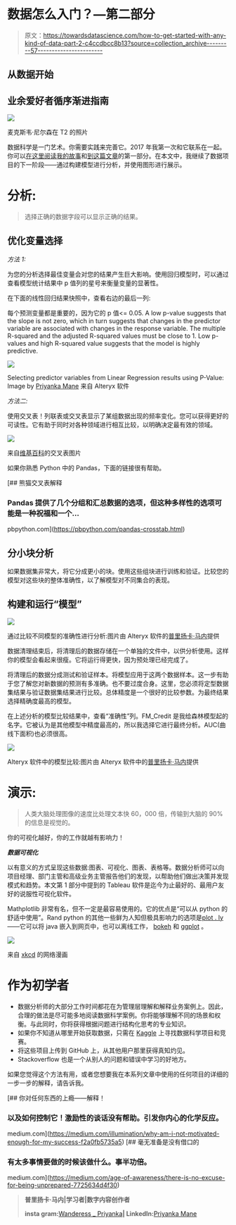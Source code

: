 # 数据怎么入门？—第二部分

> 原文：<https://towardsdatascience.com/how-to-get-started-with-any-kind-of-data-part-2-c4ccdbcc8b13?source=collection_archive---------57----------------------->

## 从数据开始

## 业余爱好者循序渐进指南

![](img/9c1e15acad541674564fdeec021feb19.png)

麦克斯韦·尼尔森在 T2 的照片

数据科学是一门艺术。你需要实践来完善它。2017 年我第一次和它联系在一起。你可以[在这里阅读我的故事](/how-to-get-started-with-any-kind-of-data-part-1-c1746c66bc2d)和[到这篇文章](/how-to-get-started-with-any-kind-of-data-part-1-c1746c66bc2d)的第一部分。在本文中，我继续了数据项目的下一阶段——通过构建模型进行分析，并使用图形进行展示。

# **分析:**

> 选择正确的数据字段可以显示正确的结果。

## **优化变量选择**

*方法 1:*

为您的分析选择最佳变量会对您的结果产生巨大影响。使用回归模型时，可以通过查看模型统计结果中 p 值列的星号来衡量变量的显著性。

在下面的线性回归结果快照中，查看右边的最后一列:

每个预测变量都是重要的，因为它的 p 值<= 0.05\. A low p-value suggests that the slope is not zero, which in turn suggests that changes in the predictor variable are associated with changes in the response variable. The multiple R-squared and the adjusted R-squared values must be close to 1\. Low p-values and high R-squared value suggests that the model is highly predictive.

![](img/0f7893960631d14982949131fb835496.png)

Selecting predictor variables from Linear Regression results using P-Value: Image by [Priyanka Mane](https://www.medium.com/priyanka_mane) 来自 Alteryx 软件

*方法二:*

使用交叉表！列联表或交叉表显示了某组数据出现的频率变化。您可以获得更好的可读性。它有助于同时对各种领域进行相互比较，以明确决定最有效的领域。

![](img/aa86f9132348a2c27f89f6c155d6f3b2.png)

来自[维基百科](https://en.wikipedia.org/wiki/Contingency_table)的交叉表图片

如果你熟悉 Python 中的 Pandas，下面的链接很有帮助。

[](https://pbpython.com/pandas-crosstab.html) [## 熊猫交叉表解释

### Pandas 提供了几个分组和汇总数据的选项，但这种多样性的选项可能是一种祝福和一个…

pbpython.com](https://pbpython.com/pandas-crosstab.html) 

## **分小块分析**

如果数据集非常大，将它分成更小的块。使用这些组块进行训练和验证。比较您的模型对这些块的整体准确性，以了解模型对不同集合的表现。

## **构建和运行“模型”**

![](img/8d031c2ee078d178d6f7f580661d680a.png)

通过比较不同模型的准确性进行分析:图片由 Alteryx 软件的[普里扬卡·马内](https://www.medium.com/priyanka_mane)提供

数据清理结束后，将清理后的数据存储在一个单独的文件中，以供分析使用。这样你的模型会看起来很瘦。它将运行得更快，因为预处理已经完成了。

将清理后的数据分成测试和验证样本。将模型应用于这两个数据样本。这一步有助于您了解您对新数据的预测有多准确。也不要过度合身。这里，您必须将定型数据集结果与验证数据集结果进行比较。总体精度是一个很好的比较参数。为最终结果选择精确度最高的模型。

在上述分析的模型比较结果中，查看“准确性”列。FM_Credit 是我给森林模型起的名字。它被认为是其他模型中精度最高的，所以我选择它进行最终分析。AUC(曲线下面积)也必须很高。

![](img/49cbab15480f5446abbea35549b7e1c8.png)

Alteryx 软件中的模型比较:图片由 Alteryx 软件中的[普里扬卡·马内](https://www.medium.com/priyanka_mane)提供

# **演示:**

> 人类大脑处理图像的速度比处理文本快 60，000 倍，传输到大脑的 90%的信息是视觉的。

你的可视化越好，你的工作就越有影响力！

***数据可视化***

以有意义的方式呈现这些数据:图表、可视化、图表、表格等。数据分析师可以向项目经理、部门主管和高级业务主管报告他们的发现，以帮助他们做出决策并发现模式和趋势。本文第 1 部分中提到的 Tableau 软件是迄今为止最好的、最用户友好的说服性可视化软件。

Mathplotlib 非常有名，但不一定是最容易使用的。它的优点是“可以从 python 的舒适中使用”。Rand python 的其他一些鲜为人知但极具影响力的选项是[plot . ly](https://plot.ly/)——它可以将 java 嵌入到网页中，也可以离线工作， [bokeh](http://bokeh.pydata.org/en/latest/) 和 [ggplot](http://ggplot.yhathq.com/) 。

![](img/9a46b1c06b7c1d2db6530f342afdd22a.png)

来自 [xkcd](https://xkcd.com/2023/) 的网络漫画

# **作为初学者**

*   数据分析师的大部分工作时间都花在为管理层理解和解释业务案例上。因此，合理的做法是尽可能多地阅读数据科学案例。你将能够理解不同的场景和权衡。与此同时，你将获得根据问题进行结构化思考的专业知识。
*   如果你不知道从哪里开始获取数据，只需在 [Kaggle](https://www.kaggle.com) 上寻找数据科学项目和竞赛。
*   将这些项目上传到 GitHub 上，从其他用户那里获得真知灼见。
*   Stackoverflow 也是一个从别人的问题和错误中学习的好地方。

如果您觉得这个方法有用，或者您想要我在本系列文章中使用的任何项目的详细的一步一步的解释，请告诉我。

[](https://medium.com/illumination/why-am-i-not-motivated-enough-for-my-success-f2a0fb5735a5) [## 你对任何东西的上瘾——解释！

### 以及如何控制它！激励性的谈话没有帮助。引发你内心的化学反应。

medium.com](https://medium.com/illumination/why-am-i-not-motivated-enough-for-my-success-f2a0fb5735a5) [](https://medium.com/age-of-awareness/there-is-no-excuse-for-being-unprepared-7725634d4f30) [## 毫无准备是没有借口的

### 有太多事情要做的时候该做什么。事半功倍。

medium.com](https://medium.com/age-of-awareness/there-is-no-excuse-for-being-unprepared-7725634d4f30) 

> **普里扬卡·马内|学习者|数字内容创作者**
> 
> **insta gram:**[Wanderess _ Priyanka](https://www.instagram.com/wanderess_priyanka)**| LinkedIn:**[Priyanka Mane](https://de.linkedin.com/in/priyankavmane)